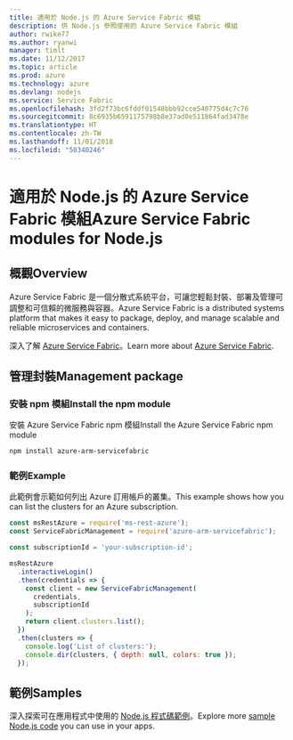 ```yaml
---
title: 適用於 Node.js 的 Azure Service Fabric 模組
description: 供 Node.js 參照使用的 Azure Service Fabric 模組
author: rwike77
ms.author: ryanwi
manager: timlt
ms.date: 11/12/2017
ms.topic: article
ms.prod: azure
ms.technology: azure
ms.devlang: nodejs
ms.service: Service Fabric
ms.openlocfilehash: 3fd2f73bc6fddf01548bbb92cce540775d4c7c76
ms.sourcegitcommit: 8c6935b6591175798b8e37ad0e511864fad3478e
ms.translationtype: HT
ms.contentlocale: zh-TW
ms.lasthandoff: 11/01/2018
ms.locfileid: "50340246"
---
```

# <a name="azure-service-fabric-modules-for-nodejs"></a><span data-ttu-id="10389-103">適用於 Node.js 的 Azure Service Fabric 模組</span><span class="sxs-lookup"><span data-stu-id="10389-103">Azure Service Fabric modules for Node.js</span></span>

## <a name="overview"></a><span data-ttu-id="10389-104">概觀</span><span class="sxs-lookup"><span data-stu-id="10389-104">Overview</span></span>

<span data-ttu-id="10389-105">Azure Service Fabric 是一個分散式系統平台，可讓您輕鬆封裝、部署及管理可調整和可信賴的微服務與容器。</span><span class="sxs-lookup"><span data-stu-id="10389-105">Azure Service Fabric is a distributed systems platform that makes it easy to package, deploy, and manage scalable and reliable microservices and containers.</span></span>

<span data-ttu-id="10389-106">深入了解 [Azure Service Fabric](https://docs.microsoft.com/azure/service-fabric/service-fabric-overview)。</span><span class="sxs-lookup"><span data-stu-id="10389-106">Learn more about [Azure Service Fabric](https://docs.microsoft.com/azure/service-fabric/service-fabric-overview).</span></span>

## <a name="management-package"></a><span data-ttu-id="10389-107">管理封裝</span><span class="sxs-lookup"><span data-stu-id="10389-107">Management package</span></span>

### <a name="install-the-npm-module"></a><span data-ttu-id="10389-108">安裝 npm 模組</span><span class="sxs-lookup"><span data-stu-id="10389-108">Install the npm module</span></span>

<span data-ttu-id="10389-109">安裝 Azure Service Fabric npm 模組</span><span class="sxs-lookup"><span data-stu-id="10389-109">Install the Azure Service Fabric npm module</span></span>

```bash
npm install azure-arm-servicefabric
```

### <a name="example"></a><span data-ttu-id="10389-110">範例</span><span class="sxs-lookup"><span data-stu-id="10389-110">Example</span></span>

<span data-ttu-id="10389-111">此範例會示範如何列出 Azure 訂用帳戶的叢集。</span><span class="sxs-lookup"><span data-stu-id="10389-111">This example shows how you can list the clusters for an Azure subscription.</span></span>

```javascript
const msRestAzure = require('ms-rest-azure');
const ServiceFabricManagement = require('azure-arm-servicefabric');

const subscriptionId = 'your-subscription-id';

msRestAzure
  .interactiveLogin()
  .then(credentials => {
    const client = new ServiceFabricManagement(
      credentials,
      subscriptionId
    );
    return client.clusters.list();
  })
  .then(clusters => {
    console.log('List of clusters:');
    console.dir(clusters, { depth: null, colors: true });
  });
```

## <a name="samples"></a><span data-ttu-id="10389-112">範例</span><span class="sxs-lookup"><span data-stu-id="10389-112">Samples</span></span>

<span data-ttu-id="10389-113">深入探索可在應用程式中使用的 [Node.js 程式碼範例](https://azure.microsoft.com/resources/samples/?platform=nodejs)。</span><span class="sxs-lookup"><span data-stu-id="10389-113">Explore more [sample Node.js code](https://azure.microsoft.com/resources/samples/?platform=nodejs) you can use in your apps.</span></span>
